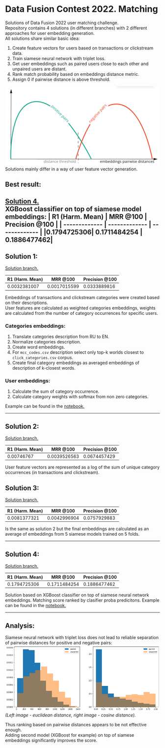 # Data Fusion Contest 2022. Matching
Solutions of Data Fusion 2022 user matching challenge. <br>
Repository contains 4 solutions (in different branches) with 2 different approaches for user embedding generation. <br>
All solutions share similar basic idea: <br>
1. Create feature vectors for users based on transactions or clickstream data.
2. Train siamese neural network with triplet loss.
3. Get user embeddings such as paired users close to each other and unpaired users are distant.
4. Rank match probability based on embeddings distance metric.
5. Assign 0 if pairwise distance is above threshold. <br>
 
![example](./img/dist_distr_example.png)
Solutions mainly differ in a way of user feature vector generation.

## Best result:
[Solution 4.](https://github.com/kumgleb/data_fusion_matching/tree/xgbm)
<br>
XGBoost classifier on top of siamese model embeddings:
| R1 (Harm. Mean)  | MRR @100 | Precision @100 |
| ------------- | ------------- |  ------------- |
|0.1794725306| 0.1711484254 | 0.1886477462|
---
 
## Solution 1:
[Solution branch.](https://github.com/kumgleb/data_fusion_matching)
 
| R1 (Harm. Mean)  | MRR @100 | Precision @100 |
| ------------- | ------------- |  ------------- |
|0.0032381007 | 0.0017015599 | 0.0333889816|
 
Embeddings of transactions and clickstream categories were created based on their descriptions. <br>
User features are calculated as weighted categories embeddings, weights are calculated from the number of category occurrences for specific users.
### Categories embeddings:
1. Translate categories description from RU to EN.
2. Normalize categories description.
3. Create word embeddings.
4. For `mcc_codes.csv` description select only top-k worlds closest to `click_categories.csv` corpus.
5. Create final category embeddings as averaged embeddings of description of k-closest words.
### User embeddings:
1. Calculate the sum of category occurrence.
2. Calculate category weights with softmax from non zero categories.
 
Example can be found in the [notebook.](https://github.com/kumgleb/data_fusion_matching/blob/main/embeddings.ipynb)
 
---
 
## Solution 2:
[Solution branch.](https://github.com/kumgleb/data_fusion_matching/tree/counts) <br>
 
| R1 (Harm. Mean)  | MRR @100 | Precision @100 |
| ------------- | ------------- |  ------------- |
|0.00746767 | 0.0039526563 | 0.0674457429|
 
User feature vectors are represented as a log of the sum of unique category occurrences (in transactions and clickstream).
 
## Solution 3:
[Solution branch.](https://github.com/kumgleb/data_fusion_matching/tree/counts_ensemble)
<br>
 
| R1 (Harm. Mean)  | MRR @100 | Precision @100 |
| ------------- | ------------- |  ------------- |
|0.0081377321| 0.0042996904 | 0.0757929883|
 
Is the same as solution 2 but the final embeddings are calculated as an average of embeddings from 5 siamese models trained on 5 folds.
 
---
 
## Solution 4:
[Solution branch.](https://github.com/kumgleb/data_fusion_matching/tree/xgbm)
<br>
 
| R1 (Harm. Mean)  | MRR @100 | Precision @100 |
| ------------- | ------------- |  ------------- |
|0.1794725306| 0.1711484254 | 0.1886477462|
 
Solution based on XGBoost classifier on top of siamese neural network embeddings.
Matching score ranked by clasifier proba predicitons.
Example can be found in the [notebook.](https://github.com/kumgleb/data_fusion_matching/blob/xgbm/xgbm.ipynb)

---

## Analysis:
Siamese neural network with triplet loss does not lead to reliable separation of pairwise distances for positive and negative pairs:
![](./img/output.png) <br>
*(Left image - euclidean distance, right image - cosine distance).*

Thus ranking based on pairwise distances appears to be not effective enough. <br>
Adding second model (XGBoost for example) on top of siamese embeddings significantly improves the score.
 


